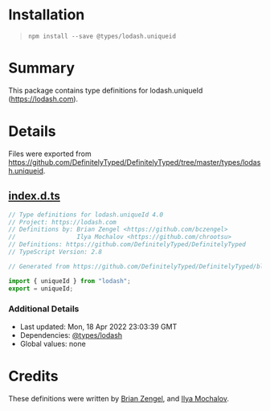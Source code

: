 # Installation
> `npm install --save @types/lodash.uniqueid`

# Summary
This package contains type definitions for lodash.uniqueId (https://lodash.com).

# Details
Files were exported from https://github.com/DefinitelyTyped/DefinitelyTyped/tree/master/types/lodash.uniqueid.
## [index.d.ts](https://github.com/DefinitelyTyped/DefinitelyTyped/tree/master/types/lodash.uniqueid/index.d.ts)
````ts
// Type definitions for lodash.uniqueId 4.0
// Project: https://lodash.com
// Definitions by: Brian Zengel <https://github.com/bczengel>
//                 Ilya Mochalov <https://github.com/chrootsu>
// Definitions: https://github.com/DefinitelyTyped/DefinitelyTyped
// TypeScript Version: 2.8

// Generated from https://github.com/DefinitelyTyped/DefinitelyTyped/blob/master/types/lodash/scripts/generate-modules.ts

import { uniqueId } from "lodash";
export = uniqueId;

````

### Additional Details
 * Last updated: Mon, 18 Apr 2022 23:03:39 GMT
 * Dependencies: [@types/lodash](https://npmjs.com/package/@types/lodash)
 * Global values: none

# Credits
These definitions were written by [Brian Zengel](https://github.com/bczengel), and [Ilya Mochalov](https://github.com/chrootsu).
